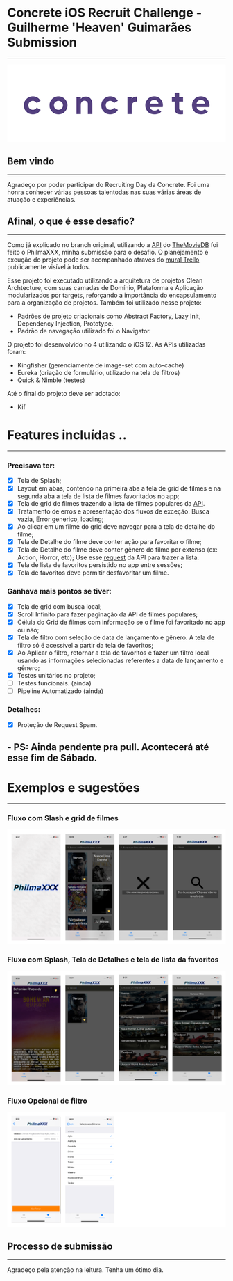 # Concrete iOS Recruit Challenge - Guilherme 'Heaven' Guimarães Submission

---

![Gif](assets/Logo-animado-1.gif)

## Bem vindo

---

Agradeço por poder participar do Recruiting Day da Concrete. Foi uma honra conhecer várias pessoas talentodas nas suas várias áreas de atuação e experiências.

## Afinal, o que é esse desafio?

---

Como já explicado no branch original, utilizando a [API](https://developers.themoviedb.org/3/getting-started/introduction) do [TheMovieDB](https://www.themoviedb.org/?language=en) foi feito o PhilmaXXX, minha submissão para o desafio. O planejamento e exeução do projeto pode ser acompanhado através do [mural Trello](https://trello.com/b/C317xMAo/concrete-ios-recruiting-guilherme-guimar%C3%A3es-project-philmaxxx) publicamente visível à todos.

Esse projeto foi executado utilizando a arquitetura de projetos Clean Archtecture, com suas camadas de Domínio, Plataforma e Aplicação modularizados por targets, reforçando a importância do encapsulamento para a organização de projetos. Também foi utilizado nesse projeto:

- Padrões de projeto criacionais como Abstract Factory, Lazy Init, Dependency Injection, Prototype.
- Padrão de navegação utilizado foi o Navigator.

O projeto foi desenvolvido no 4 utilizando o iOS 12. As APIs utilizadas foram:

- Kingfisher (gerenciamente de image-set com auto-cache)
- Eureka (criação de formulário, utilizado na tela de filtros)
- Quick & Nimble (testes)

Até o final do projeto deve ser adotado:
- Kif

# Features incluídas ..

---

### Precisava ter:

- [x] Tela de Splash;
- [x] Layout em abas, contendo na primeira aba a tela de grid de filmes e na segunda aba a tela de lista de filmes favoritados no app;
- [x] Tela de grid de filmes trazendo a lista de filmes populares da [API](https://developers.themoviedb.org/3/movies/get-popular-movies).
- [x] Tratamento de erros e apresentação dos fluxos de exceção: Busca vazia, Error generico, loading;
- [x] Ao clicar em um filme do grid deve navegar para a tela de detalhe do filme;
- [x] Tela de Detalhe do filme deve conter ação para favoritar o filme;
- [x] Tela de Detalhe do filme deve conter gênero do filme por extenso (ex: Action, Horror, etc); Use esse [request](https://developers.themoviedb.org/3/genres/get-movie-list) da API para trazer a lista.
- [x] Tela de lista de favoritos persistido no app entre sessões;
- [x] Tela de favoritos deve permitir desfavoritar um filme.

### Ganhava mais pontos se tiver:

- [x] Tela de grid com busca local;
- [x] Scroll Infinito para fazer paginação da API de filmes populares;
- [x] Célula do Grid de filmes com informação se o filme foi favoritado no app ou não;
- [x] Tela de filtro com seleção de data de lançamento e gênero. A tela de filtro só é acessível a partir da tela de favoritos;
- [x] Ao Aplicar o filtro, retornar a tela de favoritos e fazer um filtro local usando as informações selecionadas referentes a data de lançamento e gênero;
- [x] Testes unitários no projeto;
- [ ] Testes funcionais. (ainda)
- [ ] Pipeline Automatizado (ainda)

### Detalhes:

- [x] Proteção de Request Spam.

## - PS: Ainda pendente pra pull. Acontecerá até esse fim de Sábado.

# Exemplos e sugestões

---

### Fluxo com Slash e grid de filmes

![Image of Yaktocat](assets/flow/app-example-01.png)

### Fluxo com Splash, Tela de Detalhes e tela de lista da favoritos

![Image of Yaktocat](assets/flow/app-example-02.png)

### Fluxo Opcional de filtro

![Image of Yaktocat](assets/flow/app-example-03.png)

## **Processo de submissão**

---

Agradeço pela atenção na leitura. Tenha um ótimo dia.
